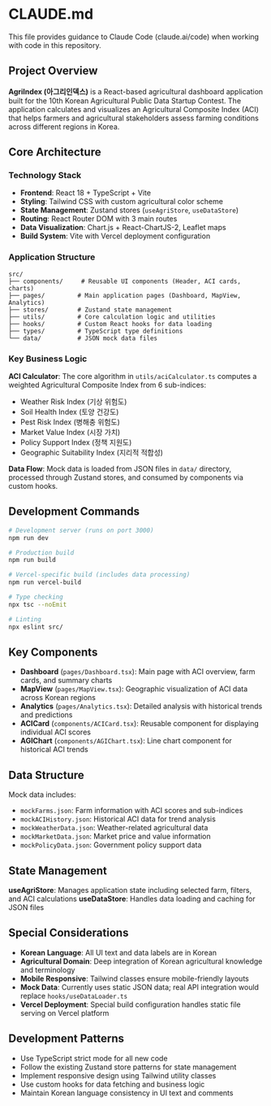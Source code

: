 # CLAUDE.md

This file provides guidance to Claude Code (claude.ai/code) when working with code in this repository.

## Project Overview

**AgriIndex (아그리인덱스)** is a React-based agricultural dashboard application built for the 10th Korean Agricultural Public Data Startup Contest. The application calculates and visualizes an Agricultural Composite Index (ACI) that helps farmers and agricultural stakeholders assess farming conditions across different regions in Korea.

## Core Architecture

### Technology Stack
- **Frontend**: React 18 + TypeScript + Vite
- **Styling**: Tailwind CSS with custom agricultural color scheme
- **State Management**: Zustand stores (`useAgriStore`, `useDataStore`)
- **Routing**: React Router DOM with 3 main routes
- **Data Visualization**: Chart.js + React-ChartJS-2, Leaflet maps
- **Build System**: Vite with Vercel deployment configuration

### Application Structure
```
src/
├── components/     # Reusable UI components (Header, ACI cards, charts)
├── pages/         # Main application pages (Dashboard, MapView, Analytics)
├── stores/        # Zustand state management
├── utils/         # Core calculation logic and utilities
├── hooks/         # Custom React hooks for data loading
├── types/         # TypeScript type definitions
└── data/          # JSON mock data files
```

### Key Business Logic

**ACI Calculator**: The core algorithm in `utils/aciCalculator.ts` computes a weighted Agricultural Composite Index from 6 sub-indices:
- Weather Risk Index (기상 위험도)
- Soil Health Index (토양 건강도) 
- Pest Risk Index (병해충 위험도)
- Market Value Index (시장 가치)
- Policy Support Index (정책 지원도)
- Geographic Suitability Index (지리적 적합성)

**Data Flow**: Mock data is loaded from JSON files in `data/` directory, processed through Zustand stores, and consumed by components via custom hooks.

## Development Commands

```bash
# Development server (runs on port 3000)
npm run dev

# Production build
npm run build

# Vercel-specific build (includes data processing)
npm run vercel-build

# Type checking
npx tsc --noEmit

# Linting
npx eslint src/
```

## Key Components

- **Dashboard** (`pages/Dashboard.tsx`): Main page with ACI overview, farm cards, and summary charts
- **MapView** (`pages/MapView.tsx`): Geographic visualization of ACI data across Korean regions
- **Analytics** (`pages/Analytics.tsx`): Detailed analysis with historical trends and predictions
- **ACICard** (`components/ACICard.tsx`): Reusable component for displaying individual ACI scores
- **AGIChart** (`components/AGIChart.tsx`): Line chart component for historical ACI trends

## Data Structure

Mock data includes:
- `mockFarms.json`: Farm information with ACI scores and sub-indices
- `mockACIHistory.json`: Historical ACI data for trend analysis
- `mockWeatherData.json`: Weather-related agricultural data
- `mockMarketData.json`: Market price and value information
- `mockPolicyData.json`: Government policy support data

## State Management

**useAgriStore**: Manages application state including selected farm, filters, and ACI calculations
**useDataStore**: Handles data loading and caching for JSON files

## Special Considerations

- **Korean Language**: All UI text and data labels are in Korean
- **Agricultural Domain**: Deep integration of Korean agricultural knowledge and terminology
- **Mobile Responsive**: Tailwind classes ensure mobile-friendly layouts
- **Mock Data**: Currently uses static JSON data; real API integration would replace `hooks/useDataLoader.ts`
- **Vercel Deployment**: Special build configuration handles static file serving on Vercel platform

## Development Patterns

- Use TypeScript strict mode for all new code
- Follow the existing Zustand store patterns for state management
- Implement responsive design using Tailwind utility classes
- Use custom hooks for data fetching and business logic
- Maintain Korean language consistency in UI text and comments